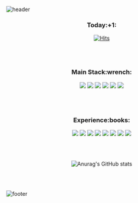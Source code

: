 ![header](https://capsule-render.vercel.app/api?type=waving&animation=twinkling&color=A9BCF5&height=200&section=header&text=Hi,%20I'm%20호랭&fontSize=50&fontColor=FFFFFF&fontAlign=73&fontAlignY=35)
            
<h3 align="center">Today:+1:</h3>

<div align="center">            
            
[![Hits](https://hits.seeyoufarm.com/api/count/incr/badge.svg?url=https%3A%2F%2Fgithub.com%2Fgibum1228&count_bg=%2379C83D&title_bg=%23555555&icon=github.svg&icon_color=%23E7E7E7&title=hits&edge_flat=false)](https://hits.seeyoufarm.com)
</div>

<br><br>

<h3 align="center">Main Stack:wrench:</h3>

<div align="center">
<img src="https://img.shields.io/badge/Spring Boot-brightgreen?style=round-square&logo=Spring&logoColor=white"/></a>
<img src="https://img.shields.io/badge/Java-007396?style=round-square&logo=java&logoColor=white"/></a>
<img src="https://img.shields.io/badge/JavaScript-F7DF1E?style=round-square&logo=JavaScript&logoColor=black"/></a>
<img src="https://img.shields.io/badge/Python-3776AB?style=round-square&logo=Python&logoColor=white"/></a>
<img src="https://img.shields.io/badge/MySQL-4479A1?style=round-square&logo=MySQL&logoColor=white"/></a>
<img src="https://img.shields.io/badge/Git-F05032?style=round-square&logo=Git&logoColor=white"/></a>
</div>

<br><br>

<h3 align="center">Experience:books:</h3>

<div align="center">
<img src="https://img.shields.io/badge/Android-3DDC84?style=round-square&logo=Android&logoColor=black"/></a>
<img src="https://img.shields.io/badge/Firebase-FFCA28?style=round-square&logo=Firebase&logoColor=black"/></a>
<img src="https://img.shields.io/badge/TensorFlow-FF6F00?style=round-square&logo=TensorFlow&logoColor=white"/></a>
<img src="https://img.shields.io/badge/Node.js-339933?style=round-square&logo=Node-dot-js&logoColor=white"/></a>
<img src="https://img.shields.io/badge/Vue.js-4FC08D?style=round-square&logo=Vue-dot-js&logoColor=white"/></a>
<img src="https://img.shields.io/badge/React-61DAFB?style=round-square&logo=React&logoColor=black"/></a>
<img src="https://img.shields.io/badge/C-A889CC?style=round-square&logo=C&logoColor=black"/></a>
<img src="https://img.shields.io/badge/CSS3-1572B6?style=round-square&logo=CSS3&logoColor=white"/></a>
</div>

<br><br>

<div align="center" display="inline">

![Anurag's GitHub stats](https://github-readme-stats.vercel.app/api?username=gibum1228&custom_title=기범's&count_private=true&show_icons=true&theme=gradient&disable_animations=false&bg_color=2E64FE,5882FA,819FF7,A9BCF5&hide=stars,contribs&title_color=EEEEEE&text_color=DDDDDD&icon_color=DDDDDD&border_radius=15)

</div>

<br><br>

![footer](https://capsule-render.vercel.app/api?type=waving&section=footer&color=A9BCF5)
